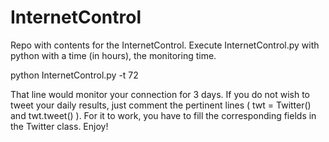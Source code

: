# InternetControl
Repo with contents for the InternetControl. Execute InternetControl.py with python with a time (in hours), the monitoring time.

python InternetControl.py -t 72

That line would monitor your connection for 3 days. If you do not wish to tweet your daily results, just comment the pertinent lines ( twt = Twitter() and twt.tweet() ). For it to work, you have to fill the corresponding fields in the Twitter class. Enjoy!
